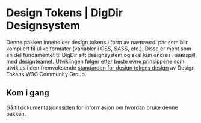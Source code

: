 # Design Tokens | DigDir Designsystem

Denne pakken inneholder design tokens i form av navn:verdi par som blir kompilert til ulike formater (variabler i CSS, SASS, etc.). Disse er ment som en del fundamentet til DigDir sitt designsystem og skal kun endres i samspill med designteamet.
Utviklingen følger etter beste evne prinsippene som utvikles i den fremvoksende [standarden for design tokens design](https://design-tokens.github.io/community-group/format/) av Design Tokens W3C Community Group.

## Kom i gang

Gå til [dokumentasjonssiden](https://felleslosninger.github.io/tlp-design-admin/) for informasjon om hvordan bruke denne pakken.
